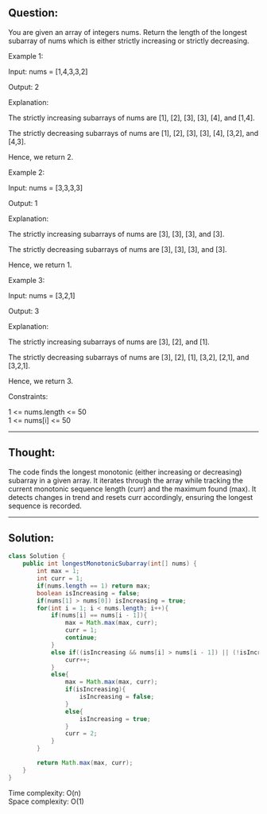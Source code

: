 ## Question:

You are given an array of integers nums. Return the length of the longest subarray of nums which is either strictly increasing or strictly decreasing. 

Example 1:  

Input: nums = [1,4,3,3,2]  

Output: 2  

Explanation:  

The strictly increasing subarrays of nums are [1], [2], [3], [3], [4], and [1,4].  

The strictly decreasing subarrays of nums are [1], [2], [3], [3], [4], [3,2], and [4,3].  

Hence, we return 2.  

Example 2:  

Input: nums = [3,3,3,3]  

Output: 1  

Explanation:  

The strictly increasing subarrays of nums are [3], [3], [3], and [3].  

The strictly decreasing subarrays of nums are [3], [3], [3], and [3].  

Hence, we return 1.  

Example 3:  

Input: nums = [3,2,1]  

Output: 3  

Explanation:  

The strictly increasing subarrays of nums are [3], [2], and [1].  

The strictly decreasing subarrays of nums are [3], [2], [1], [3,2], [2,1], and [3,2,1].  

Hence, we return 3.  

Constraints:  

1 <= nums.length <= 50  
1 <= nums[i] <= 50  

---
## Thought:

The code finds the longest monotonic (either increasing or decreasing) subarray in a given array. It iterates through the array while tracking the current monotonic sequence length (curr) and the maximum found (max). It detects changes in trend and resets curr accordingly, ensuring the longest sequence is recorded.

---
## Solution:
```Java
class Solution {
    public int longestMonotonicSubarray(int[] nums) {
        int max = 1;
        int curr = 1;
        if(nums.length == 1) return max;
        boolean isIncreasing = false;
        if(nums[1] > nums[0]) isIncreasing = true;
        for(int i = 1; i < nums.length; i++){
            if(nums[i] == nums[i - 1]){
                max = Math.max(max, curr);
                curr = 1;
                continue;
            }
            else if((isIncreasing && nums[i] > nums[i - 1]) || (!isIncreasing && nums[i] < nums[i - 1])){
                curr++;
            }
            else{
                max = Math.max(max, curr);
                if(isIncreasing){
                    isIncreasing = false;
                }
                else{
                    isIncreasing = true;
                }
                curr = 2;
            }
        }

        return Math.max(max, curr);
    }
}
```
Time complexity: O(n)  
Space complexity: O(1)
